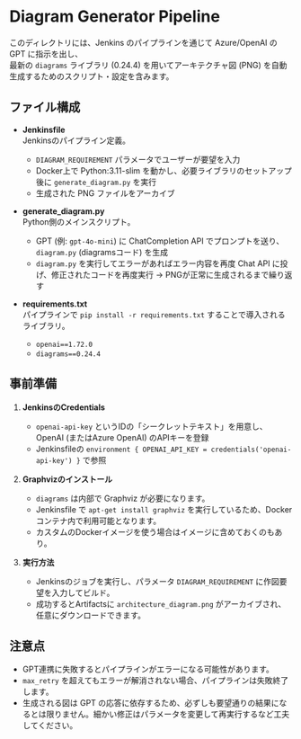 # Diagram Generator Pipeline

このディレクトリには、Jenkins のパイプラインを通じて Azure/OpenAI の GPT に指示を出し、  
最新の `diagrams` ライブラリ (0.24.4) を用いてアーキテクチャ図 (PNG) を自動生成するためのスクリプト・設定を含みます。

## ファイル構成

- **Jenkinsfile**  
  Jenkinsのパイプライン定義。  
  - `DIAGRAM_REQUIREMENT` パラメータでユーザーが要望を入力  
  - Docker上で Python:3.11-slim を動かし、必要ライブラリのセットアップ後に `generate_diagram.py` を実行  
  - 生成された PNG ファイルをアーカイブ

- **generate_diagram.py**  
  Python側のメインスクリプト。  
  - GPT (例: `gpt-4o-mini`) に ChatCompletion API でプロンプトを送り、`diagram.py` (diagramsコード) を生成  
  - `diagram.py` を実行してエラーがあればエラー内容を再度 Chat API に投げ、修正されたコードを再度実行 → PNGが正常に生成されるまで繰り返す

- **requirements.txt**  
  パイプラインで `pip install -r requirements.txt` することで導入されるライブラリ。  
  - `openai==1.72.0`  
  - `diagrams==0.24.4`  

## 事前準備

1. **JenkinsのCredentials**  
   - `openai-api-key` というIDの「シークレットテキスト」を用意し、OpenAI (またはAzure OpenAI) のAPIキーを登録  
   - Jenkinsfileの `environment { OPENAI_API_KEY = credentials('openai-api-key') }` で参照

2. **Graphvizのインストール**  
   - `diagrams` は内部で Graphviz が必要になります。  
   - Jenkinsfile で `apt-get install graphviz` を実行しているため、Dockerコンテナ内で利用可能となります。  
   - カスタムのDockerイメージを使う場合はイメージに含めておくのもあり。

3. **実行方法**  
   - Jenkinsのジョブを実行し、パラメータ `DIAGRAM_REQUIREMENT` に作図要望を入力してビルド。  
   - 成功するとArtifactsに `architecture_diagram.png` がアーカイブされ、任意にダウンロードできます。  

## 注意点

- GPT連携に失敗するとパイプラインがエラーになる可能性があります。  
- `max_retry` を超えてもエラーが解消されない場合、パイプラインは失敗終了します。  
- 生成される図は GPT の応答に依存するため、必ずしも要望通りの結果になるとは限りません。細かい修正はパラメータを変更して再実行するなど工夫してください。
